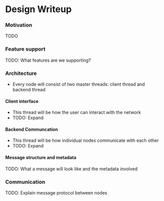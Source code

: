 # Design Writeup 

### Motivation
TODO

### Feature support
TODO: What features are we supporting?

### Architecture
* Every node will consist of two master threads: client thread and backend thread

#### Client interface
* This thread will be how the user can interact with the network
* TODO: Expand

#### Backend Communcation
* This thread will be how individual nodes communicate with each other
* TODO: Expand

#### Message structure and metadata
TODO: What a message will look like and the metadata involved

### Communication
TODO: Explain message protocol between nodes
